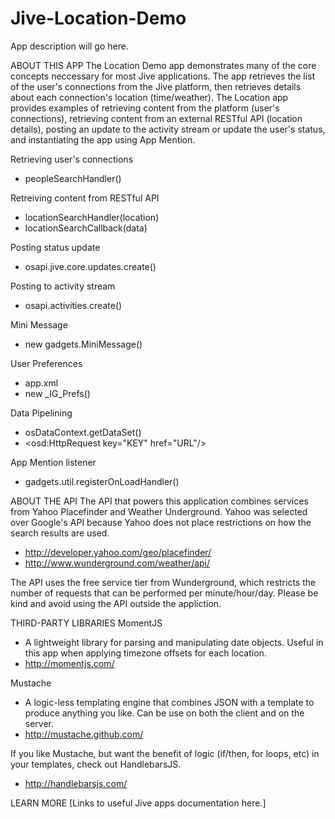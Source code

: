 Jive-Location-Demo
==================

App description will go here. 

ABOUT THIS APP
The Location Demo app demonstrates many of the core concepts neccessary for most Jive applications. The app retrieves the list of the user's connections from the Jive platform, then retrieves details about each connection's location (time/weather). 
The Location app provides examples of retrieving content from the platform (user's connections), retrieving content from an external RESTful API (location details), posting an update to the activity stream or update the user's status, and instantiating the app using App Mention. 

Retrieving user's connections
* peopleSearchHandler()

Retreiving content from RESTful API
* locationSearchHandler(location)
* locationSearchCallback(data)

Posting status update
* osapi.jive.core.updates.create()

Posting to activity stream
* osapi.activities.create()

Mini Message
* new gadgets.MiniMessage()

User Preferences
* app.xml
* new _IG_Prefs()

Data Pipelining
* osDataContext.getDataSet()
* <osd:HttpRequest key="KEY" href="URL"/>

App Mention listener
* gadgets.util.registerOnLoadHandler()


ABOUT THE API
The API that powers this application combines services from Yahoo Placefinder and Weather Underground. 
Yahoo was selected over Google's API because Yahoo does not place restrictions on how the search results are used.
* http://developer.yahoo.com/geo/placefinder/
* http://www.wunderground.com/weather/api/

The API uses the free service tier from Wunderground, which restricts the number of requests that can be performed per minute/hour/day. 
Please be kind and avoid using the API outside the appliction. 


THIRD-PARTY LIBRARIES
MomentJS
* A lightweight library for parsing and manipulating date objects. Useful in this app when applying timezone offsets for each location. 
* http://momentjs.com/

Mustache
* A logic-less templating engine that combines JSON with a template to produce anything you like. Can be use on both the client and on the server. 
* http://mustache.github.com/

If you like Mustache, but want the benefit of logic (if/then, for loops, etc) in your templates, check out HandlebarsJS.
* http://handlebarsjs.com/


LEARN MORE
[Links to useful Jive apps documentation here.]
